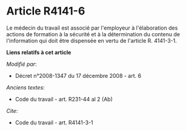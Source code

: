 # Article R4141-6

Le médecin du travail est associé par l'employeur à l'élaboration des actions de formation à la sécurité et à la
détermination du contenu de l'information qui doit être dispensée en vertu de l'article R. 4141-3-1.

**Liens relatifs à cet article**

_Modifié par_:

  - Décret n°2008-1347 du 17 décembre 2008 - art. 6

_Anciens textes_:

  - Code du travail - art. R231-44 al 2 (Ab)

_Cite_:

  - Code du travail - art. R4141-3-1
